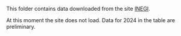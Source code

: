 This folder contains data downloaded from the site [INEGI](https://www.inegi.org.mx/app/tabulados/interactivos/?pxq=Mortalidad_Mortalidad_09_b87a4bf1-9b47-442a-a5fc-ee5c65e37648).

At this moment the site does not load. Data for 2024 in the table are preliminary.